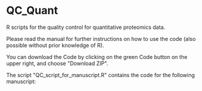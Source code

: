 # QC_Quant
R scripts for the quality control for quantitative proteomics data.

Please read the manual for further instructions on how to use the code (also possible without prior knowledge of R).

You can download the Code by clicking on the green Code button on the upper right, and choose "Download ZIP".

The script "QC_script_for_manuscript.R" contains the code for the following manuscript:


